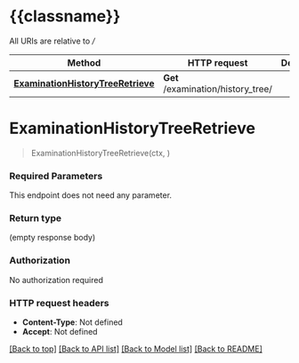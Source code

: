 # {{classname}}

All URIs are relative to */*

Method | HTTP request | Description
------------- | ------------- | -------------
[**ExaminationHistoryTreeRetrieve**](ExaminationApi.md#ExaminationHistoryTreeRetrieve) | **Get** /examination/history_tree/ | 

# **ExaminationHistoryTreeRetrieve**
> ExaminationHistoryTreeRetrieve(ctx, )


### Required Parameters
This endpoint does not need any parameter.

### Return type

 (empty response body)

### Authorization

No authorization required

### HTTP request headers

 - **Content-Type**: Not defined
 - **Accept**: Not defined

[[Back to top]](#) [[Back to API list]](../README.md#documentation-for-api-endpoints) [[Back to Model list]](../README.md#documentation-for-models) [[Back to README]](../README.md)

